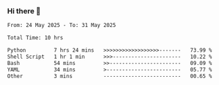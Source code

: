 ### Hi there 👋

<!--
**ututono/ututono** is a ✨ _special_ ✨ repository because its `README.md` (this file) appears on your GitHub profile.

Here are some ideas to get you started:

- 🔭 I’m currently working on ...
- 🌱 I’m currently learning ...
- 👯 I’m looking to collaborate on ...
- 🤔 I’m looking for help with ...
- 💬 Ask me about ...
- 📫 How to reach me: ...
- 😄 Pronouns: ...
- ⚡ Fun fact: ...
-->



<!--START_SECTION:waka-->

```txt
From: 24 May 2025 - To: 31 May 2025

Total Time: 10 hrs

Python         7 hrs 24 mins   >>>>>>>>>>>>>>>>>>-------   73.99 %
Shell Script   1 hr 1 min      >>>----------------------   10.22 %
Bash           54 mins         >>-----------------------   09.09 %
YAML           34 mins         >------------------------   05.77 %
Other          3 mins          -------------------------   00.65 %
```

<!--END_SECTION:waka-->
